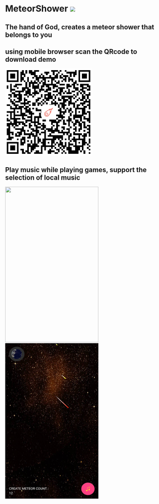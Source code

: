 # MeteorShower [![](https://img.shields.io/badge/demo-v1.0-blue.svg)](https://github.com/HelloHuDi/MeteorShower/raw/master/app/release/app-release.apk) 

## The hand of God, creates a meteor shower that belongs to you

## using mobile browser scan the QRcode to download demo

<img src="art/download_demo.png"/> 

## Play music while playing games, support the selection of local music

<img src="art/meteor_shower.gif" width="300px" height="500px"/>  <img src="art/screen.png" width="300px" height="500px"/>
